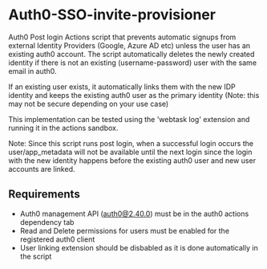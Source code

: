 # Auth0-SSO-invite-provisioner
Auth0 Post login Actions script that prevents automatic signups from external Identity Providers (Google, Azure AD etc) unless 
the user has an existing auth0 account. The script automatically deletes the newly created identity if there is not an
existing (username-password) user with the same email in auth0. 

If an existing user
exists, it automatically links them with the new IDP identity and keeps the existing auth0 user as the primary identity 
(Note: this may not be secure depending on your use case)

This implementation can be tested using the 'webtask log' extension and running it in the actions sandbox.

Note: Since this script runs post login, when a successful login occurs the user/app_metadata will not be available
until the next login since the login with the new identity happens before the existing auth0 user and new user accounts are linked. 

## Requirements
- Auth0 management API (auth0@2.40.0) must be in the auth0 actions dependency tab 
- Read and Delete permissions for users must be enabled for the registered auth0 client
- User linking extension should be disbabled as it is done automatically in the script
